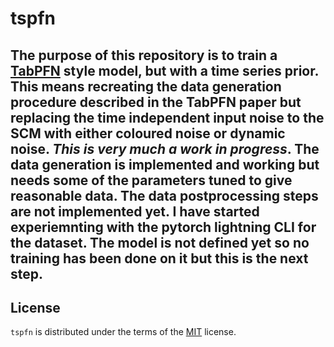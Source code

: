 # tspfn
## The purpose of this repository is to train a [TabPFN](https://doi.org/10.1038/) style model, but with a time series prior. This means recreating the data generation procedure described in the TabPFN paper but replacing the time independent input noise to the SCM with either coloured noise or dynamic noise. *This is very much a work in progress*. The data generation is implemented and working but needs some of the parameters tuned to give reasonable data. The data postprocessing steps are not implemented yet. I have started experiemnting with the pytorch lightning CLI for the dataset. The model is not defined yet so no training has been done on it but this is the next step.

## License

`tspfn` is distributed under the terms of the [MIT](https://spdx.org/licenses/MIT.html) license.
